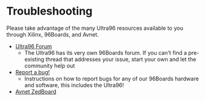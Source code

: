# Troubleshooting

Please take advantage of the many Ultra96 resources available to you through Xilinx, 96Boards, and Avnet.

- [Ultra96 Forum](http://www.96boards.org/forums/forum/products/ultra96/)
   - The Ultra96 has its very own 96Boards forum. If you can't find a pre-existing thread that addresses your issue, start your own and let the community help out
- [Report a bug!](../../../Report_a_bug.md)
   - Instructions on how to report bugs for any of our 96Boards hardware and software, this includes the Ultra96!
- [Avnet ZedBoard](http://zedboard.org/forums/ultra96-hardware-design)